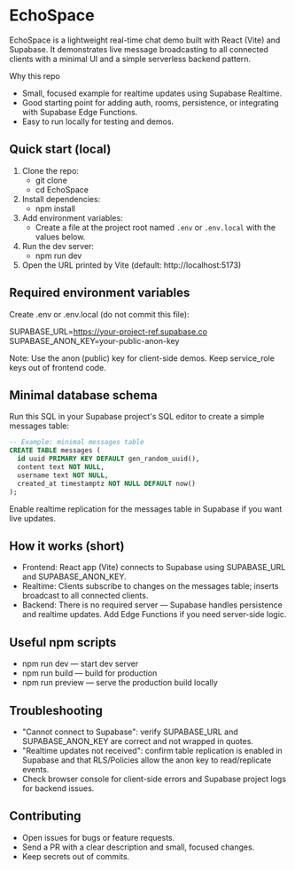 # EchoSpace

EchoSpace is a lightweight real-time chat demo built with React (Vite) and Supabase. It demonstrates live message broadcasting to all connected clients with a minimal UI and a simple serverless backend pattern.

Why this repo
- Small, focused example for realtime updates using Supabase Realtime.
- Good starting point for adding auth, rooms, persistence, or integrating with Supabase Edge Functions.
- Easy to run locally for testing and demos.

## Quick start (local)
1. Clone the repo:
   - git clone <repo-url>
   - cd EchoSpace
2. Install dependencies:
   - npm install
3. Add environment variables:
   - Create a file at the project root named `.env` or `.env.local` with the values below.
4. Run the dev server:
   - npm run dev
5. Open the URL printed by Vite (default: http://localhost:5173)

## Required environment variables
Create .env or .env.local (do not commit this file):

SUPABASE_URL=https://your-project-ref.supabase.co
SUPABASE_ANON_KEY=your-public-anon-key

Note: Use the anon (public) key for client-side demos. Keep service_role keys out of frontend code.

## Minimal database schema
Run this SQL in your Supabase project's SQL editor to create a simple messages table:

```sql
-- Example: minimal messages table
CREATE TABLE messages (
  id uuid PRIMARY KEY DEFAULT gen_random_uuid(),
  content text NOT NULL,
  username text NOT NULL,
  created_at timestamptz NOT NULL DEFAULT now()
);
```

Enable realtime replication for the messages table in Supabase if you want live updates.

## How it works (short)
- Frontend: React app (Vite) connects to Supabase using SUPABASE_URL and SUPABASE_ANON_KEY.
- Realtime: Clients subscribe to changes on the messages table; inserts broadcast to all connected clients.
- Backend: There is no required server — Supabase handles persistence and realtime updates. Add Edge Functions if you need server-side logic.

## Useful npm scripts
- npm run dev — start dev server
- npm run build — build for production
- npm run preview — serve the production build locally

## Troubleshooting
- "Cannot connect to Supabase": verify SUPABASE_URL and SUPABASE_ANON_KEY are correct and not wrapped in quotes.
- "Realtime updates not received": confirm table replication is enabled in Supabase and that RLS/Policies allow the anon key to read/replicate events.
- Check browser console for client-side errors and Supabase project logs for backend issues.

## Contributing
- Open issues for bugs or feature requests.
- Send a PR with a clear description and small, focused changes.
- Keep secrets out of commits.
